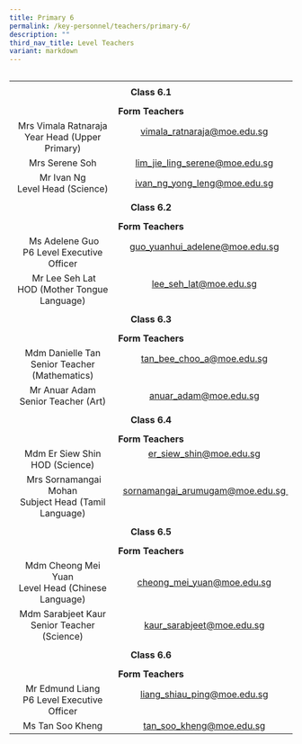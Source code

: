 ```yaml
---
title: Primary 6
permalink: /key-personnel/teachers/primary-6/
description: ""
third_nav_title: Level Teachers
variant: markdown
---
```

<table style="float: right;" border="0" width="100%" cellspacing="0">
<tbody>
<tr>
<td style="text-align: center;" colspan="2" height="41"><strong>Class 6.1</strong></td>
</tr>
<tr style="text-align: center;">
<td colspan="2" style="text-align: center;" height="25"><strong>Form Teachers</strong></td>
</tr>
<tr style="text-align: center;">
<td width="50%">Mrs&nbsp;Vimala Ratnaraja<br> Year Head (Upper Primary)</td>
<td width="50%"><a href="mailto:vimala_ratnaraja@moe.edu.sg" target="">vimala_ratnaraja@moe.edu.sg</a><br><br></td>
</tr>
<tr style="text-align: center;">
<td>
<div>Mrs&nbsp;Serene Soh</div>
</td>
<td><a href="mailto:lim_jie_ling_serene@moe.edu.sg" target="">lim_jie_ling_serene@moe.edu.sg</a></td>
</tr>
<tr style="text-align: center;">
<td>
<div>Mr Ivan Ng <br> Level Head (Science)</div>
</td>
<td><a href="mailto:ivan_ng_yong_leng@moe.edu.sg" target="">ivan_ng_yong_leng@moe.edu.sg</a></td>
</tr>
<tr style="text-align: center;">
<td colspan="2" style="text-align: center;" height="41"><strong>Class 6.2</strong></td>
</tr>
<tr style="text-align: center;">
<td colspan="2" style="text-align: center;" height="25"><strong>Form Teachers</strong></td>
</tr>
<tr style="text-align: center;">
<td width="50%">&nbsp;Ms&nbsp;Adelene Guo<br>P6 Level Executive Officer</td>
<td><a href="mailto:guo_yuanhui_adelene" target="">guo_yuanhui_adelene@moe.edu.sg</a><br><br></td>
</tr>
<tr style="text-align: center;">
<td>&nbsp;Mr Lee Seh Lat<br>HOD (Mother Tongue Language)</td>
<td><a href="mailto:lee_seh_lat@moe.edu.sg" target="">lee_seh_lat@moe.edu.sg</a><br><br></td>
</tr>
<tr style="text-align: center;">
<td colspan="2" style="text-align: center;" height="41"><strong>Class 6.3</strong></td>
</tr>
<tr style="text-align: center;">
<td colspan="2" style="text-align: center;" height="25"><strong>Form Teachers</strong></td>
</tr>
<tr style="text-align: center;">
<td>Mdm Danielle Tan<br>Senior Teacher (Mathematics)</td>
<td><a href="mailto:tan_bee_choo_a@moe.edu.sg" target="">tan_bee_choo_a@moe.edu.sg</a><br><br></td>
</tr>
<tr style="text-align: center;">
<td>
<div>Mr Anuar Adam</div>
<div>
<div>Senior Teacher (Art)</div>
</div>
</td>
<td><a href="mailto:anuar_adam@moe.edu.sg" target="">anuar_adam@moe.edu.sg</a></td>
</tr>
<tr style="text-align: center;">
<td colspan="2" style="text-align: center;" height="41"><strong>Class 6.4</strong></td>
</tr>
<tr style="text-align: center;">
<td colspan="2" style="text-align: center;" height="25"><strong>Form Teachers</strong></td>
</tr>
<tr style="text-align: center;">
<td width="50%">Mdm Er Siew Shin<br>HOD (Science)</td>
<td width="50%"><a href="mailto:er_siew_shin@moe.edu.sg" target="">er_siew_shin@moe.edu.sg</a><br><br></td>
</tr>
<tr style="text-align: center;">
<td>&nbsp;Mrs Sornamangai Mohan<br>Subject Head (Tamil Language)</td>
<td>&nbsp;<a href="mailto:sornamangai_arumugam@moe.edu.sg" target="">sornamangai_arumugam@moe.edu.sg&nbsp;</a><br><br></td>
</tr>
<tr style="text-align: center;">
<td colspan="2" style="text-align: center;" height="41"><strong>Class 6.5</strong></td>
</tr>
<tr style="text-align: center;">
<td colspan="2" style="text-align: center;" height="25"><strong>Form Teachers</strong></td>
</tr>
<tr style="text-align: center;">
<td>Mdm Cheong Mei Yuan <br>Level Head (Chinese Language)</td>
<td><a href="mailto:cheong_mei_yuan@moe.edu.sg" target="">cheong_mei_yuan@moe.edu.sg</a></td>
</tr>
<tr style="text-align: center;">
<td>Mdm Sarabjeet Kaur<br>Senior Teacher (Science)</td>
<td><a href="mailto:kaur_sarabjeet@moe.edu.sg" target="">kaur_sarabjeet@moe.edu.sg</a></td>
</tr>

<tr style="text-align: center;">
<td colspan="2" style="text-align: center;" height="41"><strong>Class 6.6</strong></td>
</tr>
<tr style="text-align: center;">
<td colspan="2" style="text-align: center;" height="25"><strong>Form Teachers</strong></td>
</tr>
<tr style="text-align: center;">
<td>Mr Edmund Liang<br>P6 Level Executive Officer</td>
	<td><a href="mailto:liang_shiau_ping@moe.edu.sg" target="">liang_shiau_ping@moe.edu.sg</a><br><br></td>
</tr>
<tr style="text-align: center;">
<td>Ms Tan Soo Kheng</td>
<td><a href="mailto:tan_soo_kheng@moe.edu.sg" target="">tan_soo_kheng@moe.edu.sg</a></td>
</tr>
</tbody>
</table>